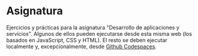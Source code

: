 # Asignatura

Ejercicios y prácticas para la asignatura "Desarrollo de aplicaciones y servicios". Algunos de ellos pueden ejecutarse desde esta misma web (los basados en JavaScript, CSS y HTML). El resto se deben ejecutar localmente y, excepcionalmente, desde [Github Codespaces](https://github.com/features/codespaces).

<object type="image/svg+xml" data="./intro.svg" width="100%"></object>